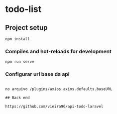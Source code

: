 # todo-list

## Project setup
```
npm install
```

### Compiles and hot-reloads for development
```
npm run serve
```

### Configurar url base da api

```

no arquivo /plugins/axios axios.defaults.baseURL

## Back end

https://github.com/vieira96/api-todo-laravel
